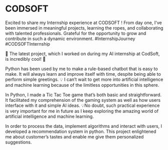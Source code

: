 # CODSOFT
Excited to share my Internship experience at CODSOFT ! From day one, I've been immersed in meaningful projects, learning the ropes, and collaborating with talented professionals. Grateful for the opportunity to grow and contribute in such a dynamic environment. #InternshipJourney #CODSOFTInternship

🚀 The latest project, which I worked on during my AI internship at CodSoft, is incredibly cool! 🚀

Python has been used by me to make a rule-based chatbot that is easy to make. It will always learn and improve itself with time, despite being able to perform simple greetings.
💡 I can’t wait to get more into artificial intelligence and machine learning because of the limitless opportunities in this sphere.


In Python, I made a Tic Tac Toe game that’s both basic and straightforward. It facilitated my comprehension of the gaming system as well as how users interface with it and simple AI ideas.
💡No doubt, such practical experience is very important for me in future as I keep exploring the amazing world of artificial intelligence and machine learning.


In order to process the data, implement algorithms and interact with users, I developed a recommendation system in python. 
This project enlightened me about customer’s tastes and enable me give them personalized suggestions.
